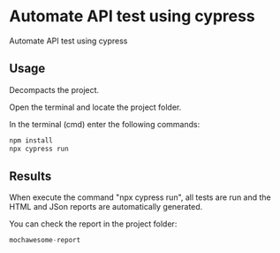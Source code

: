 # Automate API test using cypress

Automate API test using cypress

## Usage

Decompacts the project.

Open the terminal and locate the project folder.


In the terminal (cmd) enter the following commands:

```python
npm install
npx cypress run
```

## Results 

When execute the command "npx cypress run", all tests are run and the HTML and JSon reports are automatically generated.

You can check the report in the project folder:
```python
mochawesome-report
```

